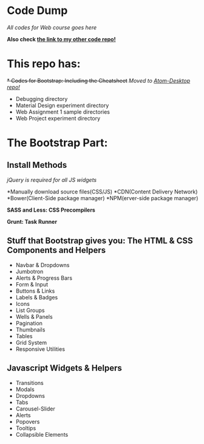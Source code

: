 # Code Dump

*All codes for Web course goes here*

**Also check [the link to my other code repo!](https://github.com/has9h/atom-desktop)**

# This repo has:

~~* Codes for Bootstrap: Including the Cheatsheet~~ *Moved to [Atom-Desktop repo!](https://github.com/has9h/atom-desktop)*
* Debugging directory
* Material Design experiment directory
* Web Assignment 1 sample directories
* Web Project experiment directory

# The Bootstrap Part:

## Install Methods

*jQuery is required for all JS widgets*

*Manually download source files(CSS/JS)
*CDN(Content Delivery Network)
*Bower(Client-Side package manager)
*NPM(erver-side package manager)

**SASS and Less: CSS Precompilers**

**Grunt: Task Runner**

## Stuff that Bootstrap gives you: The HTML & CSS Components and Helpers

* Navbar & Dropdowns
* Jumbotron
* Alerts & Progress Bars
* Form & Input
* Buttons & Links
* Labels & Badges
* Icons
* List Groups
* Wells & Panels
* Pagination
* Thumbnails
* Tables
* Grid System
* Responsive Utilities

## Javascript Widgets & Helpers

* Transitions
* Modals
* Dropdowns
* Tabs
* Carousel-Slider
* Alerts
* Popovers
* Tooltips
* Collapsible Elements
